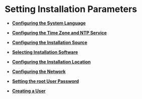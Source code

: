 # Setting Installation Parameters<a name="EN-US_TOPIC_0214071188"></a>

-   **[Configuring the System Language](configuring-the-system-language.md)**  

-   **[Configuring the Time Zone and NTP Service](configuring-the-time-zone-and-ntp-service.md)**  

-   **[Configuring the Installation Source](configuring-the-installation-source.md)**  

-   **[Selecting Installation Software](selecting-installation-software-2.md)**  

-   **[Configuring the Installation Location](configuring-the-installation-location.md)**  

-   **[Configuring the Network](configuring-the-network.md)**  

-   **[Setting the root User Password](setting-the-root-user-password.md)**  

-   **[Creating a User](creating-a-user.md)**  


